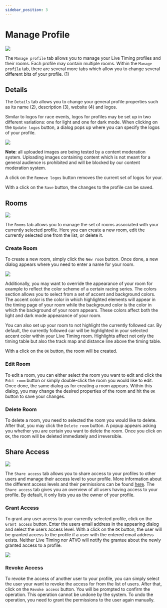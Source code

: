 ```yaml
---
sidebar_position: 3
---
```


# Manage Profile

![](/img/tab-manage-profile-details.png)

The `Manage profile` tab allows you to manage your Live Timing profiles and their rooms. Each profile may contain
multiple rooms. Within the `Manage profile` tab, there are several more tabs which allow you to change several different
bits of your profile. (1)

## Details

The `Details` tab allows you to change your general profile properties such as its name (2), description (3), website
(4) and logos.

Similar to logos for race events, logos for profiles may be set up in two different variations: one for light and one
for dark mode. When clicking on the `Update logos` button, a dialog pops up where you can specify the logos of your
profile.

![](/img/profile-update-logos.png)

**Note**: all uploaded images are being tested by a content moderation system. Uploading images containing content which
is not meant for a general audience is prohibited and will be blocked by our content moderation system.

A click on the `Remove logos` button removes the current set of logos for your.

With a click on the `Save` button, the changes to the profile can be saved.

## Rooms

![](/img/manage-profile-rooms.png)

The `Rooms` tab allows you to manage the set of rooms associated with your currently selected profile. Here you can
create a new room, edit the currently selected one from the list, or delete it.

### Create Room

To create a new room, simply click the `New room` button. Once done, a new dialog appears where you need to enter a
name for your room.

![](/img/edit-room.png)

Additionally, you may want to override the appearance of your room for example to reflect the color scheme of a certain
racing series. The colors section allows you to select from a set of accent and background colors. The accent color
is the color in which highlighted elements will appear in the timing page of your room while the background color is the
color in which the background of your room appears. These colors affect both the light and dark mode appearance of your
room.

You can also set up your room to not highlight the currently followed car. By default, the currently followed car will
be highlighted in your selected accent color within your Live Timing room. Highlights affect not only the timing table
but also the track map and distance line above the timing table.

With a click on the `OK` button, the room will be created.

### Edit Room

To edit a room, you can either select the room you want to edit and click the `Edit room` button or simply double-click
the room you would like to edit. Once done, the same dialog as for creating a room appears. Within this dialog, you may
change the desired properties of the room and hit the `OK` button to save your changes.

### Delete Room

To delete a room, you need to selected the room you would like to delete. After that, you may click the `Delete room`
button. A popup appears asking you whether you are certain you want to delete the room. Once you click on `OK`, the room
will be deleted immediately and irreversible.

## Share Access

![](/img/share-access.png)

The `Share access` tab allows you to share access to your profiles to other users and manage their access level to your
profile. More information about the different access levels and their permissions can be found
[here](../../permissions).
The `Share access` tab gives you an overview of all users having access to your profile. By default, it only lists you
as the owner of your profile.

### Grant Access

To grant any user access to your currently selected profile, click on the `Grant access` button. Enter the users email
address in the appearing dialog and select the users access level. With a click on the `OK` button, the user will be
granted access to the profile if a user with the entered email address exists. Neither Live Timing nor ATVO will notify
the grantee about the newly granted access to a profile.

![](/img/grant-access.png)

### Revoke Access

To revoke the access of another user to your profile, you can simply select the user your want to revoke the access for
from the list of users. After that, click on the `Revoke access` button. You will be prompted to confirm the operation.
This operation cannot be undone by the system. To undo the operation, you need to grant the permissions to the user
again manually.
